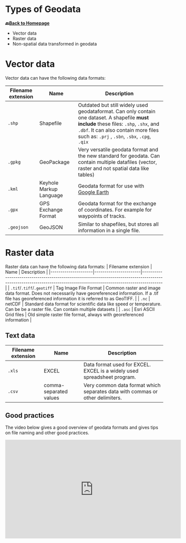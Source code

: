 # Types of Geodata


__🔙[Back to Homepage](/content/intro.md)__

* Vector data
* Raster data
* Non-spatial data transformed in geodata

# Vector data

Vector data can have the following data formats:

| Filename extension | Name                    | Description                                                                                                                                         |
|--------------------|-------------------------|-----------------------------------------------------------------------------------------------------------------------------------------------------|
| `.shp`               | Shapefile               | Outdated but still widely used geodataformat. Can only contain one dataset. A shapefile **must include** these files: `.shp`, `.shx`, and `.dbf`. It can also contain more files such as:  `.prj` , `.sbn`, `.sbx`, `.cpg`, `.qix` |
| `.gpkg`              | GeoPackage              | Very versatile geodata format and the new standard for geodata. Can contain multiple datafiles (vector, raster and not spatial data like tables)    |
| `.kml`               | Keyhole Markup Language | Geodata format for use with [Google Earth]( https://earth.google.com/web/)                                                                          |
| `.gpx`               | GPS Exchange Format     | Geodata format for the exchange of coordinates. For example for waypoints of tracks.                                                                |
| `.geojson`           | GeoJSON                 | Similar to shapefiles, but stores all information in a single file.                                                                                 |

# Raster data 

Raster data can have the following data formats:
| Filename extension  | Name                  | Description                                                                                                                                                          |
|---------------------|-----------------------|----------------------------------------------------------------------------------------------------------------------------------------------------------------------|
| `.tif`/`.tiff`/`.geotiff` | Tag Image File Format | Common raster and image data format. Does not necessarily have georeferenced information. If a .tif file has georeferenced information it is referred to as GeoTIFF. |
| `.nc`                 | netCDF                | Standard data format for scientific data like speed or temperature. Can be be a raster file. Can contain multiple datasets                                           |
| `.asc`                | Esri ASCII Grid files | Old simple raster file format, always with georeferenced information                                                                                                |

## Text data

 | Filename extension | Name                   | Description                                                                   |
 |--------------------|------------------------|-------------------------------------------------------------------------------|
 | `.xls`               | EXCEL                  | Data format used for EXCEL. EXCEL is a widely used spreadsheet program.       |
 | `.csv`               | comma-separated values | Very common data format which separates data with commas or other delimiters. |

## Good practices

The video below gives a good overview of geodata formats and gives tips on file naming and other good practices.

<iframe width="560" height="315" src="https://www.youtube.com/embed/kggwFZHXCl4?si=i2lLEo0u0wGdB759" title="YouTube video player" frameborder="0" allow="accelerometer; autoplay; clipboard-write; encrypted-media; gyroscope; picture-in-picture; web-share" allowfullscreen></iframe>